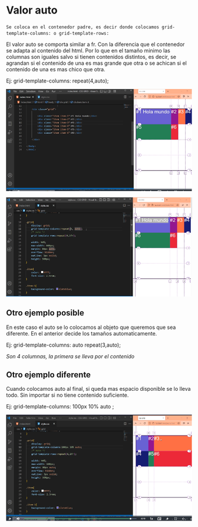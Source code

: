 # Valor auto

`Se coloca en el contenedor padre, es decir donde colocamos grid-template-columns: o grid-template-rows:`

 El valor auto se comporta similar a fr. Con la diferencia que el contenedor se adapta al contenido del html.
 Por lo que en el tamaño minimo las columnas son iguales salvo si tienen contenidos distintos, es decir, se agrandan si el contenido de una es mas grande que otra o se achican si el contenido de una es mas chico que otra.

 Ej:
 grid-template-columns: repeat(4,auto);
 
 ![html](imagenes/htmlauto.png)

 ![css](imagenes/cssauto.png)



## Otro ejemplo posible 

En este caso el auto se lo colocamos al objeto que queremos que sea diferente. En el anterior decide los tamaños automaticamente.

Ej:
grid-template-columns: auto repeat(3,auto);

*Son 4 columnas, la primera se lleva por el contenido*


## Otro ejemplo diferente

Cuando colocamos auto al final, si queda mas espacio disponible se lo lleva todo. Sin importar si no tiene contenido suficiente.

 Ej:
 grid-template-columns: 100px 10% auto ;
 
 ![Ejemplo auto](imagenes/otroejauto.png)

